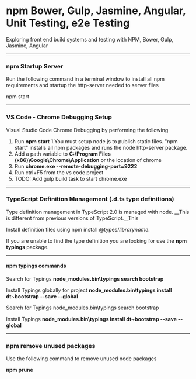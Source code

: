 # npm Bower, Gulp, Jasmine, Angular, Unit Testing, e2e Testing #
Exploring front end build systems and testing with NPM, Bower, Gulp, Jasmine, Angular

- - - - 

### npm Startup Server ###
Run the following command in a terminal window to install all npm requirements and startup the http-server needed
to server files

npm start

- - - -

### VS Code - Chrome Debugging Setup ###
Visual Studio Code Chrome Debugging by performing the following
1. Run __npm start__
        1.You must setup node.js to publish static files. "npm start" installs all npm packages and runs the node http-server package.
2. Add a path variable to __C:\Program Files (x86)\Google\Chrome\Application__ or the location of chrome
3. Run __chrome.exe --remote-debugging-port=9222__
4. Run ctrl+F5 from the vs code project
5. TODO: Add gulp build task to start chrome.exe

- - - - 

### TypeScript Definition Management (.d.ts type definitions) ###
Type definition management in TypeScript 2.0 is managed with node. __This is different from previous versions of TypeScript.__This

Install definition files using npm install @types/_libraryname_.

If you are unable to find the type definition you are looking for use the __npm typings__ package.

- - - - 

#### npm typings commands ###

Search for Typings
__node_modules\.bin\typings search bootstrap__

Install Typings globally for project
__node_modules\.bin\typings install dt~bootstrap --save --global__

Search for Typings
node_modules\.bin\typings search bootstrap

Install Typings
__node_modules\.bin\typings install dt~bootstrap --save --global__

- - - -

### npm remove unused packages ###
Use the following command to remove unused node packages

__npm prune__